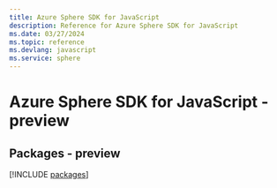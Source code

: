 ```yaml
---
title: Azure Sphere SDK for JavaScript
description: Reference for Azure Sphere SDK for JavaScript
ms.date: 03/27/2024
ms.topic: reference
ms.devlang: javascript
ms.service: sphere
---
```

# Azure Sphere SDK for JavaScript - preview
## Packages - preview
[!INCLUDE [packages](sphere-index.md)]